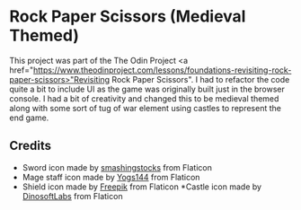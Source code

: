 # Rock Paper Scissors (Medieval Themed)
This project was part of the The Odin Project <a href="https://www.theodinproject.com/lessons/foundations-revisiting-rock-paper-scissors>"Revisiting Rock Paper Scissors"</a>. 
I had to refactor the code quite a bit to include UI as the game was originally built just in the browser console. I had a bit of creativity and changed this to be medieval themed
along with some sort of tug of war element using castles to represent the end game.

## Credits
* Sword icon made by <a href="https://www.flaticon.com/free-icons/sword" title="sword icons">smashingstocks</a> from Flaticon
* Mage staff icon made by <a href="https://www.flaticon.com/free-icon/weapon_18949857" title="sword icons">Yogs144</a> from Flaticon
* Shield icon made by <a href="https://www.flaticon.com/free-icons/shield" title="shield icons">Freepik</a> from Flaticon
*Castle icon made by <a href="https://www.flaticon.com/free-icons/castle" title="castle icons">DinosoftLabs</a> from Flaticon